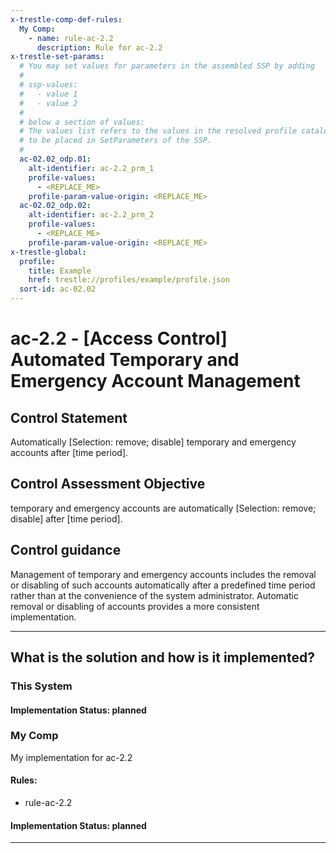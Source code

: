 ```yaml
---
x-trestle-comp-def-rules:
  My Comp:
    - name: rule-ac-2.2
      description: Rule for ac-2.2
x-trestle-set-params:
  # You may set values for parameters in the assembled SSP by adding
  #
  # ssp-values:
  #   - value 1
  #   - value 2
  #
  # below a section of values:
  # The values list refers to the values in the resolved profile catalog, and the ssp-values represent new values
  # to be placed in SetParameters of the SSP.
  #
  ac-02.02_odp.01:
    alt-identifier: ac-2.2_prm_1
    profile-values:
      - <REPLACE_ME>
    profile-param-value-origin: <REPLACE_ME>
  ac-02.02_odp.02:
    alt-identifier: ac-2.2_prm_2
    profile-values:
      - <REPLACE_ME>
    profile-param-value-origin: <REPLACE_ME>
x-trestle-global:
  profile:
    title: Example
    href: trestle://profiles/example/profile.json
  sort-id: ac-02.02
---
```


# ac-2.2 - \[Access Control\] Automated Temporary and Emergency Account Management

## Control Statement

Automatically [Selection: remove; disable] temporary and emergency accounts after [time period].

## Control Assessment Objective

temporary and emergency accounts are automatically [Selection: remove; disable] after [time period].

## Control guidance

Management of temporary and emergency accounts includes the removal or disabling of such accounts automatically after a predefined time period rather than at the convenience of the system administrator. Automatic removal or disabling of accounts provides a more consistent implementation.

______________________________________________________________________

## What is the solution and how is it implemented?

<!-- For implementation status enter one of: implemented, partial, planned, alternative, not-applicable -->

<!-- Note that the list of rules under ### Rules: is read-only and changes will not be captured after assembly to JSON -->

### This System

<!-- Add implementation prose for the main This System component for control: ac-2.2 -->

#### Implementation Status: planned

### My Comp

My implementation for ac-2.2

#### Rules:

  - rule-ac-2.2

#### Implementation Status: planned

______________________________________________________________________
